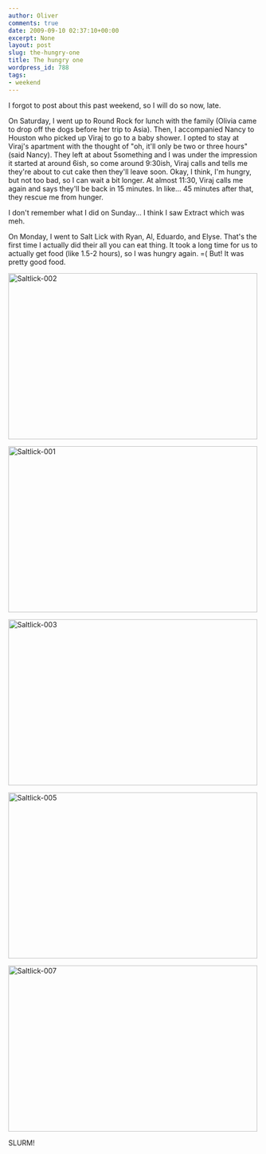 ```yaml
---
author: Oliver
comments: true
date: 2009-09-10 02:37:10+00:00
excerpt: None
layout: post
slug: the-hungry-one
title: The hungry one
wordpress_id: 788
tags:
- weekend
---
```


I forgot to post about this past weekend, so I will do so now, late.

On Saturday, I went up to Round Rock for lunch with the family (Olivia came to drop off the dogs before her trip to Asia).  Then,  I accompanied Nancy to Houston who picked up Viraj to go to a baby shower.  I opted to stay at Viraj's apartment with the thought of "oh, it'll only be two or three hours" (said Nancy).  They left at about 5something and I was under the impression it started at around 6ish, so come around 9:30ish, Viraj calls and tells me they're about to cut cake then they'll leave soon.  Okay, I think, I'm hungry, but not too bad, so I can wait a bit longer.  At almost 11:30, Viraj calls me again and says they'll be back in 15 minutes.  In like... 45 minutes after that, they rescue me from hunger.

I don't remember what I did on Sunday... I think I saw Extract which was meh.

On Monday, I went to Salt Lick with Ryan, Al, Eduardo, and Elyse.  That's the first time I actually did their all you can eat thing.  It took a long time for us to actually get food (like 1.5-2 hours), so I was hungry again. =(  But!  It was pretty good food.

<a href="http://www.flickr.com/photos/owiber/3905823454/" title="Saltlick-002 by owiber, on Flickr"><img src="http://farm4.static.flickr.com/3448/3905823454_4f87e84ce6.jpg" width="500" height="333" alt="Saltlick-002" /></a>

<a href="http://www.flickr.com/photos/owiber/3905042037/" title="Saltlick-001 by owiber, on Flickr"><img src="http://farm3.static.flickr.com/2451/3905042037_90122477b9.jpg" width="500" height="333" alt="Saltlick-001" /></a>

<a href="http://www.flickr.com/photos/owiber/3905043193/" title="Saltlick-003 by owiber, on Flickr"><img src="http://farm4.static.flickr.com/3510/3905043193_3971d06716.jpg" width="500" height="333" alt="Saltlick-003" /></a>

<a href="http://www.flickr.com/photos/owiber/3905825028/" title="Saltlick-005 by owiber, on Flickr"><img src="http://farm4.static.flickr.com/3508/3905825028_c2d286fb89.jpg" width="500" height="333" alt="Saltlick-005" /></a>

<a href="http://www.flickr.com/photos/owiber/3905045363/" title="Saltlick-007 by owiber, on Flickr"><img src="http://farm4.static.flickr.com/3435/3905045363_bfca2c6d2e.jpg" width="500" height="333" alt="Saltlick-007" /></a>

SLURM!